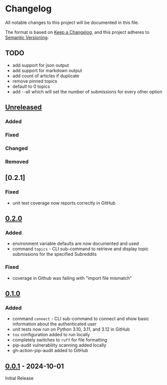 # Changelog

All notable changes to this project will be documented in this file.

The format is based on [Keep a Changelog](https://keepachangelog.com/en/1.1.0/),
and this project adheres to [Semantic Versioning](https://semver.org/spec/v2.0.0.html).

## TODO

- add support for json output
- add support for markdown output
- add count of articles if duplicate
- remove pinned topics
- default to 0 topics
- add --all which will set the number of submissions for every other option

## [Unreleased]

### Added

### Fixed

### Changed

### Removed

## [0.2.1]

### Fixed

- unit test coverage now reports correctly in GitHub

## [0.2.0]

### Added

- environment variable defaults are now documented and used
- command `topics` - CLI sub-command to retrieve and display topic submissions for the specified Subreddits

### Fixed

- coverage in Github was failing with "import file mismatch"

## [0.1.0]

### Added

- command `connect` - CLI sub-command to connect and show basic information about the authenticated user
- unit tests now run on Python 3.10, 3.11, and 3.12 in GitHub
- `tox` configuration added to run locally
- completely switches to `ruff` for file formatting
- pip-audit vulnerability scanning added locally
- gh-action-pip-audit added to GitHub

## [0.0.1] - 2024-10-01

Initial Release

[unreleased]: https://github.com/lieutdan13/reddit-topics-aggregator/compare/v0.2.0...HEAD
[0.2.0]: https://github.com/lieutdan13/reddit-topics-aggregator/releases/tag/v0.2.0
[0.1.0]: https://github.com/lieutdan13/reddit-topics-aggregator/releases/tag/v0.1.0
[0.0.1]: https://github.com/lieutdan13/reddit-topics-aggregator/releases/tag/v0.0.1

